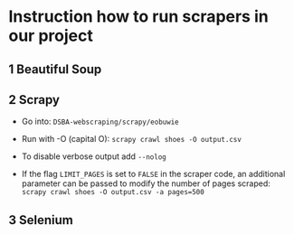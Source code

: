 # Instruction how to run scrapers in our project

## 1 Beautiful Soup

## 2 Scrapy

- Go into: ```DSBA-webscraping/scrapy/eobuwie```
- Run with -O (capital O): ```scrapy crawl shoes -O output.csv```

- To disable verbose output add ```--nolog```

- If the flag ```LIMIT_PAGES``` is set to ```FALSE``` in the scraper code, an additional parameter can be passed to modify the number of pages scraped: ```scrapy crawl shoes -O output.csv -a pages=500```

## 3 Selenium
